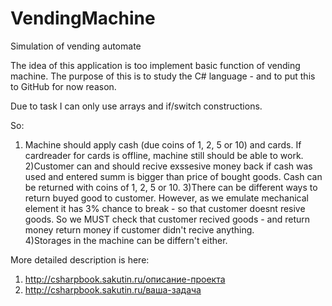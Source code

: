 # VendingMachine
Simulation of vending automate

The idea of this application is too implement basic function of vending machine.
The purpose of this is to study the C# language - and to put this to GitHub for now reason.

Due to task I can only use arrays and if/switch constructions.

So:
1) Machine should apply cash (due coins of 1, 2, 5 or 10) and cards. If cardreader for cards is offline, machine still should be able to work.
2)Customer can and should recive exssesive money back if cash was used and entered summ is bigger than price of bought goods. Cash can be returned with coins of 1, 2, 5 or 10.
3)There can be different ways to return buyed good to customer. However, as we emulate mechanical element it has 3% chance to break - so that customer doesnt resive goods. So we MUST check that customer recived goods - and return money return money if customer didn't recive anything.   
4)Storages in the machine can be differn't either.

More detailed description is here: 
1) http://csharpbook.sakutin.ru/описание-проекта
2) http://csharpbook.sakutin.ru/ваша-задача

